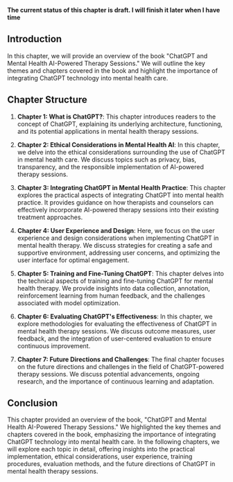 **The current status of this chapter is draft. I will finish it later when I have time**

Introduction
------------

In this chapter, we will provide an overview of the book "ChatGPT and Mental Health AI-Powered Therapy Sessions." We will outline the key themes and chapters covered in the book and highlight the importance of integrating ChatGPT technology into mental health care.

Chapter Structure
-----------------

1. **Chapter 1: What is ChatGPT?**: This chapter introduces readers to the concept of ChatGPT, explaining its underlying architecture, functioning, and its potential applications in mental health therapy sessions.

2. **Chapter 2: Ethical Considerations in Mental Health AI**: In this chapter, we delve into the ethical considerations surrounding the use of ChatGPT in mental health care. We discuss topics such as privacy, bias, transparency, and the responsible implementation of AI-powered therapy sessions.

3. **Chapter 3: Integrating ChatGPT in Mental Health Practice**: This chapter explores the practical aspects of integrating ChatGPT into mental health practice. It provides guidance on how therapists and counselors can effectively incorporate AI-powered therapy sessions into their existing treatment approaches.

4. **Chapter 4: User Experience and Design**: Here, we focus on the user experience and design considerations when implementing ChatGPT in mental health therapy. We discuss strategies for creating a safe and supportive environment, addressing user concerns, and optimizing the user interface for optimal engagement.

5. **Chapter 5: Training and Fine-Tuning ChatGPT**: This chapter delves into the technical aspects of training and fine-tuning ChatGPT for mental health therapy. We provide insights into data collection, annotation, reinforcement learning from human feedback, and the challenges associated with model optimization.

6. **Chapter 6: Evaluating ChatGPT's Effectiveness**: In this chapter, we explore methodologies for evaluating the effectiveness of ChatGPT in mental health therapy sessions. We discuss outcome measures, user feedback, and the integration of user-centered evaluation to ensure continuous improvement.

7. **Chapter 7: Future Directions and Challenges**: The final chapter focuses on the future directions and challenges in the field of ChatGPT-powered therapy sessions. We discuss potential advancements, ongoing research, and the importance of continuous learning and adaptation.

Conclusion
----------

This chapter provided an overview of the book, "ChatGPT and Mental Health AI-Powered Therapy Sessions." We highlighted the key themes and chapters covered in the book, emphasizing the importance of integrating ChatGPT technology into mental health care. In the following chapters, we will explore each topic in detail, offering insights into the practical implementation, ethical considerations, user experience, training procedures, evaluation methods, and the future directions of ChatGPT in mental health therapy sessions.
